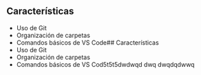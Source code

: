 ## Características
- Uso de Git
- Organización de carpetas
- Comandos básicos de VS Code## Características
- Uso de Git
- Organización de carpetas
- Comandos básicos de VS Cod5t5t5dwdwqd
dwq
dwqdqdwwq